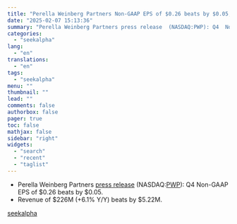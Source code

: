 ```yaml
---
title: "Perella Weinberg Partners Non-GAAP EPS of $0.26 beats by $0.05, revenue of $226M beats by $5.22M"
date: "2025-02-07 15:13:36"
summary: "Perella Weinberg Partners press release  (NASDAQ:PWP): Q4  Non-GAAP EPS of $0.26  beats by $0.05. Revenue of $226M (+6.1% Y/Y)  beats by $5.22M."
categories:
  - "seekalpha"
lang:
  - "en"
translations:
  - "en"
tags:
  - "seekalpha"
menu: ""
thumbnail: ""
lead: ""
comments: false
authorbox: false
pager: true
toc: false
mathjax: false
sidebar: "right"
widgets:
  - "search"
  - "recent"
  - "taglist"
---
```


* Perella Weinberg Partners [press release](https://seekingalpha.com/pr/19995393-perella-weinberg-reports-full-year-and-fourth-quarter-2024-results) (NASDAQ:[PWP](https://seekingalpha.com/symbol/PWP "Perella Weinberg Partners")): Q4 Non-GAAP EPS of $0.26  beats by $0.05.
* Revenue of $226M (+6.1% Y/Y)  beats by $5.22M.

[seekalpha](https://seekingalpha.com/news/4405071-perella-weinberg-partners-non-gaap-eps-of-0_26-beats-by-0_05-revenue-of-226m-beats-by-5_22m)
